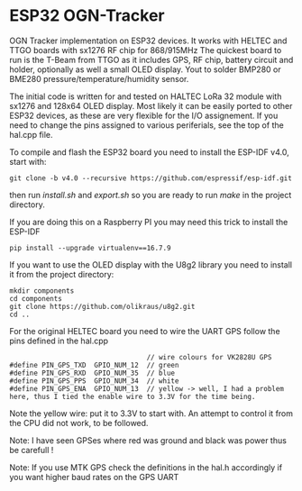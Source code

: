 # ESP32 OGN-Tracker
OGN Tracker implementation on ESP32 devices.
It works with HELTEC and TTGO boards with sx1276 RF chip for 868/915MHz
The quickest board to run is the T-Beam from TTGO as it includes GPS, RF chip, battery circuit and holder, optionally as well a small OLED display. Yout to solder BMP280 or BME280 pressure/temperature/humidity sensor.

The initial code is written for and tested on HALTEC LoRa 32 module with sx1276 and 128x64 OLED display.
Most likely it can be easily ported to other ESP32 devices, as these are very flexible for the I/O assignement.
If you need to change the pins assigned to various periferials, see the top of the hal.cpp file.

To compile and flash the ESP32 board you need to install the ESP-IDF v4.0, start with:

```
git clone -b v4.0 --recursive https://github.com/espressif/esp-idf.git
```
then run *install.sh* and *export.sh* so you are ready to run *make* in the project directory.

If you are doing this on a Raspberry PI you may need this trick to install the ESP-IDF
```
pip install --upgrade virtualenv==16.7.9
```

If you want to use the OLED display with the U8g2 library you need to install it from the project directory:

```
mkdir components
cd components
git clone https://github.com/olikraus/u8g2.git
cd ..
```

For the original HELTEC board you need to wire the UART GPS follow the pins defined in the hal.cpp
```
                                  // wire colours for VK2828U GPS
#define PIN_GPS_TXD  GPIO_NUM_12  // green
#define PIN_GPS_RXD  GPIO_NUM_35  // blue
#define PIN_GPS_PPS  GPIO_NUM_34  // white
#define PIN_GPS_ENA  GPIO_NUM_13  // yellow -> well, I had a problem here, thus I tied the enable wire to 3.3V for the time being.
```
Note the yellow wire: put it to 3.3V to start with.
An attempt to control it from the CPU did not work, to be followed.

Note: I have seen GPSes where red was ground and black was power thus be carefull !

Note: If you use MTK GPS check the definitions in the hal.h accordingly if you want higher baud rates on the GPS UART

